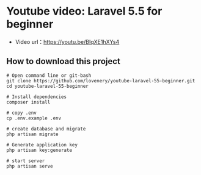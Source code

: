 # Youtube video: Laravel 5.5 for beginner

- Video url：https://youtu.be/BIqXE1hXYs4

## How to download this project

```shell
# Open command line or git-bash
git clone https://github.com/lovenery/youtube-laravel-55-beginner.git
cd youtube-laravel-55-beginner

# Install dependencies
composer install

# copy .env
cp .env.example .env

# create database and migrate
php artisan migrate

# Generate application key
php artisan key:generate

# start server
php artisan serve
```